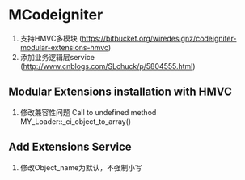 MCodeigniter
==================
1. 支持HMVC多模块 (https://bitbucket.org/wiredesignz/codeigniter-modular-extensions-hmvc)
2. 添加业务逻辑层service (http://www.cnblogs.com/SLchuck/p/5804555.html)

Modular Extensions installation with HMVC
------------------
1. 修改兼容性问题 Call to undefined method MY_Loader::_ci_object_to_array()

Add Extensions Service
------------------
1. 修改Object_name为默认，不强制小写

